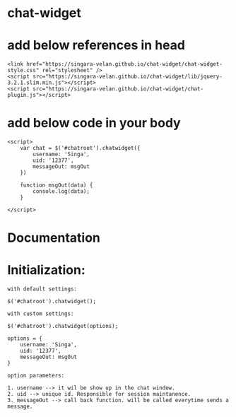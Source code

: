 # chat-widget

# add below references in head 

    <link href="https://singara-velan.github.io/chat-widget/chat-widget-style.css" rel="stylesheet" />
    <script src="https://singara-velan.github.io/chat-widget/lib/jquery-3.2.1.slim.min.js"></script>
    <script src="https://singara-velan.github.io/chat-widget/chat-plugin.js"></script> 

# add below code in your body

 <div id="chatroot"></div>

    <script>
        var chat = $('#chatroot').chatwidget({
            username: 'Singa',
            uid: '12377',
            messageOut: msgOut
        })

        function msgOut(data) {
            console.log(data);
        }

    </script>

# Documentation

# Initialization:

    with default settings:

    $('#chatroot').chatwidget();

    with custom settings:

    $('#chatroot').chatwidget(options);

    options = {
        username: 'Singa',
        uid: '12377',
        messageOut: msgOut
    }

    option parameters:

    1. username --> it wil be show up in the chat window.
    2. uid --> unique id. Responsible for session maintanence.
    3. messageOut --> call back function. will be called everytime sends a message.